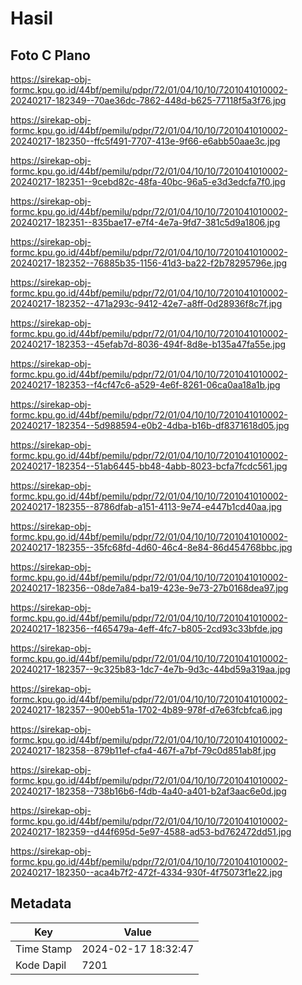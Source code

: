 # Hasil

## Foto C Plano

https://sirekap-obj-formc.kpu.go.id/44bf/pemilu/pdpr/72/01/04/10/10/7201041010002-20240217-182349--70ae36dc-7862-448d-b625-77118f5a3f76.jpg

https://sirekap-obj-formc.kpu.go.id/44bf/pemilu/pdpr/72/01/04/10/10/7201041010002-20240217-182350--ffc5f491-7707-413e-9f66-e6abb50aae3c.jpg

https://sirekap-obj-formc.kpu.go.id/44bf/pemilu/pdpr/72/01/04/10/10/7201041010002-20240217-182351--9cebd82c-48fa-40bc-96a5-e3d3edcfa7f0.jpg

https://sirekap-obj-formc.kpu.go.id/44bf/pemilu/pdpr/72/01/04/10/10/7201041010002-20240217-182351--835bae17-e7f4-4e7a-9fd7-381c5d9a1806.jpg

https://sirekap-obj-formc.kpu.go.id/44bf/pemilu/pdpr/72/01/04/10/10/7201041010002-20240217-182352--76885b35-1156-41d3-ba22-f2b78295796e.jpg

https://sirekap-obj-formc.kpu.go.id/44bf/pemilu/pdpr/72/01/04/10/10/7201041010002-20240217-182352--471a293c-9412-42e7-a8ff-0d28936f8c7f.jpg

https://sirekap-obj-formc.kpu.go.id/44bf/pemilu/pdpr/72/01/04/10/10/7201041010002-20240217-182353--45efab7d-8036-494f-8d8e-b135a47fa55e.jpg

https://sirekap-obj-formc.kpu.go.id/44bf/pemilu/pdpr/72/01/04/10/10/7201041010002-20240217-182353--f4cf47c6-a529-4e6f-8261-06ca0aa18a1b.jpg

https://sirekap-obj-formc.kpu.go.id/44bf/pemilu/pdpr/72/01/04/10/10/7201041010002-20240217-182354--5d988594-e0b2-4dba-b16b-df8371618d05.jpg

https://sirekap-obj-formc.kpu.go.id/44bf/pemilu/pdpr/72/01/04/10/10/7201041010002-20240217-182354--51ab6445-bb48-4abb-8023-bcfa7fcdc561.jpg

https://sirekap-obj-formc.kpu.go.id/44bf/pemilu/pdpr/72/01/04/10/10/7201041010002-20240217-182355--8786dfab-a151-4113-9e74-e447b1cd40aa.jpg

https://sirekap-obj-formc.kpu.go.id/44bf/pemilu/pdpr/72/01/04/10/10/7201041010002-20240217-182355--35fc68fd-4d60-46c4-8e84-86d454768bbc.jpg

https://sirekap-obj-formc.kpu.go.id/44bf/pemilu/pdpr/72/01/04/10/10/7201041010002-20240217-182356--08de7a84-ba19-423e-9e73-27b0168dea97.jpg

https://sirekap-obj-formc.kpu.go.id/44bf/pemilu/pdpr/72/01/04/10/10/7201041010002-20240217-182356--f465479a-4eff-4fc7-b805-2cd93c33bfde.jpg

https://sirekap-obj-formc.kpu.go.id/44bf/pemilu/pdpr/72/01/04/10/10/7201041010002-20240217-182357--9c325b83-1dc7-4e7b-9d3c-44bd59a319aa.jpg

https://sirekap-obj-formc.kpu.go.id/44bf/pemilu/pdpr/72/01/04/10/10/7201041010002-20240217-182357--900eb51a-1702-4b89-978f-d7e63fcbfca6.jpg

https://sirekap-obj-formc.kpu.go.id/44bf/pemilu/pdpr/72/01/04/10/10/7201041010002-20240217-182358--879b11ef-cfa4-467f-a7bf-79c0d851ab8f.jpg

https://sirekap-obj-formc.kpu.go.id/44bf/pemilu/pdpr/72/01/04/10/10/7201041010002-20240217-182358--738b16b6-f4db-4a40-a401-b2af3aac6e0d.jpg

https://sirekap-obj-formc.kpu.go.id/44bf/pemilu/pdpr/72/01/04/10/10/7201041010002-20240217-182359--d44f695d-5e97-4588-ad53-bd762472dd51.jpg

https://sirekap-obj-formc.kpu.go.id/44bf/pemilu/pdpr/72/01/04/10/10/7201041010002-20240217-182350--aca4b7f2-472f-4334-930f-4f75073f1e22.jpg


## Metadata

| Key        | Value               |
| ---------- | ------------------- |
| Time Stamp | 2024-02-17 18:32:47 |
| Kode Dapil | 7201                |



